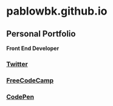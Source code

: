 # pablowbk.github.io

## Personal Portfolio

**Front End Developer**

### [Twitter](https://twitter.com/wbkpablo)
### [FreeCodeCamp](https://www.freecodecamp.org/pablowbk)
### [CodePen](https://codepen.io/pablowbk)
